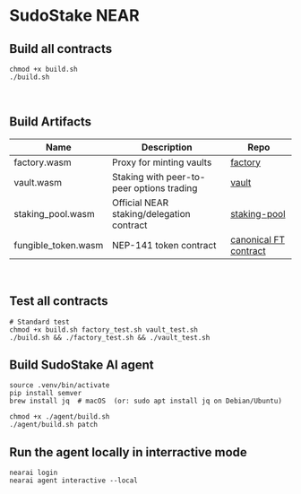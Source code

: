 # SudoStake NEAR

## Build all contracts
```
chmod +x build.sh
./build.sh
```

&nbsp;

## Build Artifacts

| Name     | Description    | Repo     |
|----------|----------------|----------|
| factory.wasm | Proxy for minting vaults | [factory](contracts/factory) |
| vault.wasm | Staking with peer-to-peer options trading | [vault](contracts/vault) |
| staking_pool.wasm  | Official NEAR staking/delegation contract  | [staking-pool](https://github.com/near/core-contracts/tree/master/staking-pool) |
| fungible_token.wasm  | NEP-141 token contract  | [canonical FT contract](https://github.com/near-examples/FT) |

&nbsp;

## Test all contracts
```
# Standard test
chmod +x build.sh factory_test.sh vault_test.sh
./build.sh && ./factory_test.sh && ./vault_test.sh
```

## Build SudoStake AI agent
```
source .venv/bin/activate
pip install semver
brew install jq  # macOS  (or: sudo apt install jq on Debian/Ubuntu)

chmod +x ./agent/build.sh
./agent/build.sh patch
```

## Run the agent locally in interractive mode
```
nearai login
nearai agent interactive --local
```